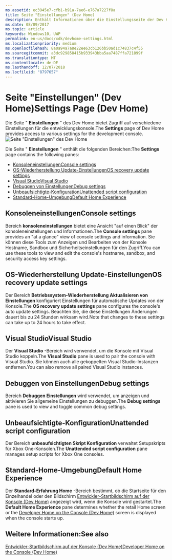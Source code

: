 ```yaml
---
ms.assetid: ec3945e7-cfb1-b91a-7ae6-e767a7227f8a
title: Seite "Einstellungen" (Dev Home)
description: Enthält Informationen über die Einstellungsseite der Dev Home-app für Xbox One.
ms.date: 08/09/2017
ms.topic: article
keywords: Windows10, UWP
permalink: en-us/docs/xdk/devhome-settings.html
ms.localizationpriority: medium
ms.openlocfilehash: 8a0a94a7a8e22ee63cb126bb50ad1c74837c4f55
ms.sourcegitcommit: a3dc929858415b933943bba5aa7487ffa721899f
ms.translationtype: MT
ms.contentlocale: de-DE
ms.lasthandoff: 12/07/2018
ms.locfileid: "8797657"
---
```

# <a name="settings-page-dev-home"></a><span data-ttu-id="dacd6-104">Seite "Einstellungen" (Dev Home)</span><span class="sxs-lookup"><span data-stu-id="dacd6-104">Settings Page (Dev Home)</span></span>
   
  
<span data-ttu-id="dacd6-105">Die Seite " **Einstellungen** " des Dev Home bietet Zugriff auf verschiedene Einstellungen für die entwicklungskonsole.</span><span class="sxs-lookup"><span data-stu-id="dacd6-105">The **Settings** page of Dev Home provides access to various settings for the development console.</span></span>   
 ![Seite "Einstellungen" des Dev Home](images/devhome_settings.png)   
  
<span data-ttu-id="dacd6-107">Die Seite " **Einstellungen** " enthält die folgenden Bereichen:</span><span class="sxs-lookup"><span data-stu-id="dacd6-107">The **Settings** page contains the following panes:</span></span>   
 
   *  [<span data-ttu-id="dacd6-108">Konsoleneinstellungen</span><span class="sxs-lookup"><span data-stu-id="dacd6-108">Console settings</span></span>](#ID4EEB)  
   *  [<span data-ttu-id="dacd6-109">OS-Wiederherstellung Update-Einstellungen</span><span class="sxs-lookup"><span data-stu-id="dacd6-109">OS recovery update settings</span></span>](#ID4EOB)  
   *  [<span data-ttu-id="dacd6-110">Visual Studio</span><span class="sxs-lookup"><span data-stu-id="dacd6-110">Visual Studio</span></span>](#ID4EYB)  
   *  [<span data-ttu-id="dacd6-111">Debuggen von Einstellungen</span><span class="sxs-lookup"><span data-stu-id="dacd6-111">Debug settings</span></span>](#ID4ECC)  
   *  [<span data-ttu-id="dacd6-112">Unbeaufsichtigte-Konfiguration</span><span class="sxs-lookup"><span data-stu-id="dacd6-112">Unattended script configuration</span></span>](#ID4EMC)  
   *  [<span data-ttu-id="dacd6-113">Standard-Home-Umgebung</span><span class="sxs-lookup"><span data-stu-id="dacd6-113">Default Home Experience</span></span>](#ID4E3C)  

 
<a id="ID4EEB"></a>

   

## <a name="console-settings"></a><span data-ttu-id="dacd6-114">Konsoleneinstellungen</span><span class="sxs-lookup"><span data-stu-id="dacd6-114">Console settings</span></span>  
   
  
<span data-ttu-id="dacd6-115">Bereich **konsoleneinstellungen** bietet eine Ansicht "auf einen Blick" der konsoleneinstellungen und Informationen.</span><span class="sxs-lookup"><span data-stu-id="dacd6-115">The **Console settings** pane provides an "at a glance" view of console settings and information.</span></span> <span data-ttu-id="dacd6-116">Sie können diese Tools zum Anzeigen und Bearbeiten von der Konsole Hostname, Sandbox und Sicherheitseinstellungen für den Zugriff.</span><span class="sxs-lookup"><span data-stu-id="dacd6-116">You can use these tools to view and edit the console's hostname, sandbox, and security access key settings.</span></span>   
  
<a id="ID4EOB"></a>

   

## <a name="os-recovery-update-settings"></a><span data-ttu-id="dacd6-117">OS-Wiederherstellung Update-Einstellungen</span><span class="sxs-lookup"><span data-stu-id="dacd6-117">OS recovery update settings</span></span>  
   
  
<span data-ttu-id="dacd6-118">Der Bereich **Betriebssystem-Wiederherstellung Aktualisieren von Einstellungen** konfiguriert Einstellungen für automatische Updates von der Konsole.</span><span class="sxs-lookup"><span data-stu-id="dacd6-118">The **OS recovery update settings** pane configures the console's auto update settings.</span></span> <span data-ttu-id="dacd6-119">Beachten Sie, die diese Einstellungen Änderungen dauert bis zu 24 Stunden wirksam wird.</span><span class="sxs-lookup"><span data-stu-id="dacd6-119">Note that changes to these settings can take up to 24 hours to take effect.</span></span>   
  
<a id="ID4EYB"></a>

   

## <a name="visual-studio"></a><span data-ttu-id="dacd6-120">Visual Studio</span><span class="sxs-lookup"><span data-stu-id="dacd6-120">Visual Studio</span></span>  
   
  
<span data-ttu-id="dacd6-121">Der **Visual Studio** -Bereich wird verwendet, um die Konsole mit Visual Studio koppeln.</span><span class="sxs-lookup"><span data-stu-id="dacd6-121">The **Visual Studio** pane is used to pair the console with Visual Studio.</span></span> <span data-ttu-id="dacd6-122">Sie können auch alle gekoppelten Visual Studio-Instanzen entfernen.</span><span class="sxs-lookup"><span data-stu-id="dacd6-122">You can also remove all paired Visual Studio instances.</span></span>   
  
<a id="ID4ECC"></a>

   

## <a name="debug-settings"></a><span data-ttu-id="dacd6-123">Debuggen von Einstellungen</span><span class="sxs-lookup"><span data-stu-id="dacd6-123">Debug settings</span></span>  
   
  
<span data-ttu-id="dacd6-124">Bereich **Debuggen Einstellungen** wird verwendet, um anzeigen und aktivieren Sie allgemeine Einstellungen zu debuggen.</span><span class="sxs-lookup"><span data-stu-id="dacd6-124">The **Debug settings** pane is used to view and toggle common debug settings.</span></span>   
  
<a id="ID4EMC"></a>

   

## <a name="unattended-script-configuration"></a><span data-ttu-id="dacd6-125">Unbeaufsichtigte-Konfiguration</span><span class="sxs-lookup"><span data-stu-id="dacd6-125">Unattended script configuration</span></span>  
   
  
<span data-ttu-id="dacd6-126">Der Bereich **unbeaufsichtigten Skript Konfiguration** verwaltet Setupskripts für Xbox One-Konsolen.</span><span class="sxs-lookup"><span data-stu-id="dacd6-126">The **Unattended script configuration** pane manages setup scripts for Xbox One consoles.</span></span>   
  
<a id="ID4E3C"></a>

   

## <a name="default-home-experience"></a><span data-ttu-id="dacd6-127">Standard-Home-Umgebung</span><span class="sxs-lookup"><span data-stu-id="dacd6-127">Default Home Experience</span></span>  
   
  
<span data-ttu-id="dacd6-128">Der **Standard-Erfahrung Home** -Bereich bestimmt, ob die Startseite für den Einzelhandel oder den Bildschirm [Entwickler-Startbildschirm auf der Konsole (Dev Home)](dev-home.md) angezeigt wird, wenn die Konsole wird gestartet.</span><span class="sxs-lookup"><span data-stu-id="dacd6-128">The **Default Home Experience** pane determines whether the retail Home screen or the [Developer Home on the Console (Dev Home)](dev-home.md) screen is displayed when the console starts up.</span></span>   
  
<a id="ID4EJD"></a>

   

## <a name="see-also"></a><span data-ttu-id="dacd6-129">Weitere Informationen:</span><span class="sxs-lookup"><span data-stu-id="dacd6-129">See also</span></span>  
 [<span data-ttu-id="dacd6-130">Entwickler-Startbildschirm auf der Konsole (Dev Home)</span><span class="sxs-lookup"><span data-stu-id="dacd6-130">Developer Home on the Console (Dev Home)</span></span>](dev-home.md)

  